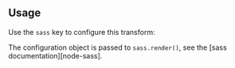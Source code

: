 ## Usage

Use the `sass` key to configure this transform:

<? @source {javascript=s/(\.\.\/)+lib\/index/trucks/gm} usage.js ?>

The configuration object is passed to `sass.render()`, see the [sass documentation][node-sass].

